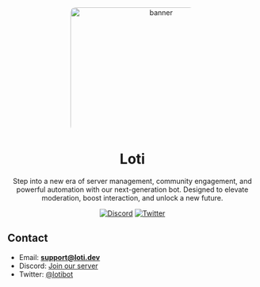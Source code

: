 <div align="center">
  <div style="width: 250px; height: 250px; border-radius: 10px; overflow: hidden; margin: 0 auto;">
    <img src="https://cdn.loti.dev/assets/loti.png" alt="banner" style="width: 350px; height: 350px;" />
  </div>

# Loti
Step into a new era of server management, community engagement, and powerful automation with our next-generation bot. Designed to elevate moderation, boost interaction, and unlock a new future.

[![Discord](https://img.shields.io/discord/1342461398390673510?style=for-the-badge&color=ff3379&labelColor=000000&label=discord&logo=discord&logoColor=white)](https://discord.gg/relate)
  [![Twitter](https://img.shields.io/twitter/follow/emogir_ls?style=for-the-badge&color=ff3379&labelColor=000000&label=twitter&logo=twitter&logoColor=white)](https://twitter.com/lotibot)
</div>

## Contact
- Email: **support@loti.dev**
- Discord: [Join our server](https://discord.gg/relate)
- Twitter: [@lotibot](https://twitter.com/lotibot)
